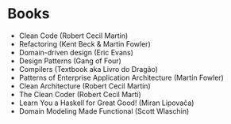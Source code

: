 # Books

- Clean Code (Robert Cecil Martin)
- Refactoring (Kent Beck & Martin Fowler)
- Domain-driven design (Eric Evans)
- Design Patterns (Gang of Four)
- Compilers (Textbook aka Livro do Dragão)
- Patterns of Enterprise Application Architecture (Martin Fowler)
- Clean Architecture (Robert Cecil Martin)
- The Clean Coder (Robert Cecil Marti)
- Learn You a Haskell for Great Good! (Miran Lipovača)
- Domain Modeling Made Functional (Scott Wlaschin)
